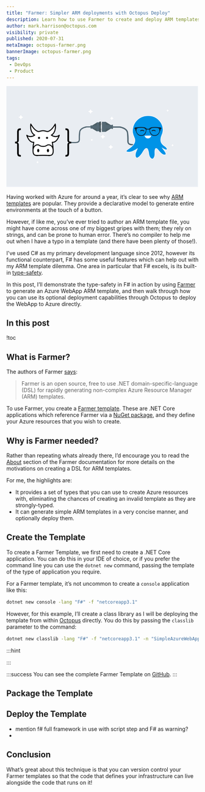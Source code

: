 ```yaml
---
title: "Farmer: Simpler ARM deployments with Octopus Deploy"
description: Learn how to use Farmer to create and deploy ARM templates with Octopus Deploy 
author: mark.harrison@octopus.com
visibility: private
published: 2020-07-31
metaImage: octopus-farmer.png
bannerImage: octopus-farmer.png
tags:
 - DevOps
 - Product
---
```


![Farmer ARM deployments and Octopus](octopus-farmer.png)

Having worked with Azure for around a year, it’s clear to see why [ARM templates](https://docs.microsoft.com/en-us/azure/azure-resource-manager/templates/overview) are popular. They provide a declarative model to generate entire environments at the touch of a button. 

However, if like me, you’ve ever tried to author an ARM template file, you might have come across one of my biggest gripes with them; they rely on strings, and can be prone to human error. There’s no compiler to help me out when I have a typo in a template (and there have been plenty of those!).

I've used C# as my primary development language since 2012, however its functional counterpart, F# has some useful features which can help out with my ARM template dilemma. One area in particular that F# excels, is its built-in [type-safety](https://fsharpforfunandprofit.com/posts/correctness-type-checking/).

In this post, I’ll demonstrate the type-safety in F# in action by using [Farmer](https://compositionalit.github.io/farmer/) to generate an Azure WebApp ARM template, and then walk through how you can use its optional deployment capabilities through Octopus to deploy the WebApp to Azure directly.


<h2>In this post</h2>

!toc

## What is Farmer?

The authors of Farmer [says](https://compositionalit.github.io/farmer/about/):

> Farmer is an open source, free to use .NET domain-specific-language (DSL) for rapidly generating non-complex Azure Resource Manager (ARM) templates.

To use Farmer, you create a [Farmer template](https://compositionalit.github.io/farmer/quickstarts/template/). These are .NET Core applications which reference Farmer via a [NuGet package](https://www.nuget.org/packages/Farmer/), and they define your Azure resources that you wish to create.

## Why is Farmer needed?

Rather than repeating whats already there, I’d encourage you to read the [About](https://compositionalit.github.io/farmer/about/) section of the Farmer documentation for more details on the motivations on creating a DSL for ARM templates.

For me, the highlights are:
 - It provides a set of types that you can use to create Azure resources with, eliminating the chances of creating an invalid template as they are strongly-typed.
 - It can generate simple ARM templates in a very concise manner, and optionally deploy them.

## Create the Template

To create a Farmer Template, we first need to create a .NET Core application. You can do this in your IDE of choice, or if you prefer the command line you can use the `dotnet new` command, passing the template of the type of application you require. 

For a Farmer template, it’s not uncommon to create a `console` application like this:

```bash
dotnet new console -lang "F#" -f "netcoreapp3.1"
```

However, for this example, I’ll create a class library as I will be deploying the template from within [Octopus](#Depoy-the-Template) directly. You do this by passing the `classlib` parameter to the command:

```bash
dotnet new classlib -lang "F#" -f "netcoreapp3.1" -n "SimpleAzureWebApp"
```

:::hint

:::

:::success
You can see the complete Farmer Template on [GitHub](https://github.com/OctopusSamples/farmertemplates/src/SimpleAzureWebApp/farmertemplate.fsx).
:::

## Package the Template

## Deploy the Template

- mention f# full framework in use with script step and F# as warning?
- 

## Conclusion

What’s great about this technique is that you can version control your Farmer templates so that the code that defines your infrastructure can live alongside the code that runs on it!
